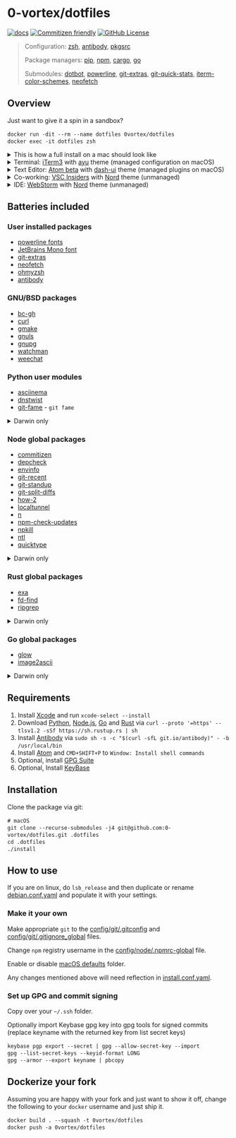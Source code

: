 # 0-vortex/dotfiles   

[![docs](https://github.com/0-vortex/dotfiles/actions/workflows/docs.yml/badge.svg)](https://github.com/0-vortex/dotfiles/actions/workflows/docs.yml)
 [![Commitizen friendly](https://img.shields.io/badge/commitizen-friendly-brightgreen.svg)](http://commitizen.github.io/cz-cli/)
 [![GitHub License](https://img.shields.io/github/license/0-vortex/vortex.name.svg)](https://github.com/0-vortex/vortex.name/blob/master/LICENSE)

> Configuration: [zsh](http://www.zsh.org), [antibody](https://github.com/getantibody/antibody), [pkgsrc](https://www.pkgsrc.org)
> 
> Package managers: [pip](https://pip.pypa.io/en/stable/user_guide/), [npm](https://docs.npmjs.com/about-npm), [cargo](https://doc.rust-lang.org/cargo/), [go](https://github.com/golang/go/wiki/Modules)
>
> Submodules: [dotbot](https://github.com/anishathalye/dotbot), [powerline](https://github.com/powerline/fonts), [git-extras](https://github.com/tj/git-extras), [git-quick-stats](https://github.com/arzzen/git-quick-stats), [iterm-color-schemes](https://github.com/mbadolato/iTerm2-Color-Schemes), [neofetch](https://github.com/dylanaraps/neofetch)

## Overview

Just want to give it a spin in a sandbox?

```shell
docker run -dit --rm --name dotfiles 0vortex/dotfiles 
docker exec -it dotfiles zsh
```

<details>
  <summary>This is how a full install on a mac should look like</summary>

[![asciicast](https://asciinema.org/a/414072.svg)](https://asciinema.org/a/414072)

</details>

<details>
  <summary>Terminal: <a href="https://www.iterm2.com">iTerm3</a> with <a href="https://raw.githubusercontent.com/mbadolato/iTerm2-Color-Schemes/master/schemes/ayu.itermcolors">ayu</a> theme (managed configuration on macOS)</summary>

![iTerm3](screenshots/iterm.png)

</details>

<details>
  <summary>Text Editor: <a href="https://atom.io/beta">Atom beta</a> with <a href="https://github.com/cpsdqs/dash-ui">dash-ui</a> theme (managed plugins on macOS)</summary>

![Atom](screenshots/atom.png)

</details>

<details>
  <summary>Co-working: <a href="https://code.visualstudio.com/insiders/">VSC Insiders</a> with <a href="https://www.nordtheme.com">Nord</a> theme (unmanaged)</summary>

![VSC Insiders](screenshots/vscode.png)

</details>

<details>
  <summary>IDE: <a href="https://www.jetbrains.com/webstorm/">WebStorm</a> with <a href="https://www.nordtheme.com">Nord</a> theme (unmanaged)</summary>

![WebStorm](screenshots/webstorm.png)

</details>

## Batteries included

### User installed packages

- [powerline fonts](https://github.com/powerline/fonts)
- [JetBrains Mono font](https://github.com/JetBrains/JetBrainsMono)
- [git-extras](https://github.com/tj/git-extras)
- [neofetch](https://github.com/dylanaraps/neofetch)
- [ohmyzsh](https://github.com/ohmyzsh/ohmyzsh)
- [antibody](https://github.com/getantibody/antibody)

### GNU/BSD packages

- [bc-gh](https://cdn.netbsd.org/pub/pkgsrc/current/pkgsrc/math/bc-gh/index.html)
- [curl](https://cdn.netbsd.org/pub/pkgsrc/current/pkgsrc/www/curl/index.html)
- [gmake](https://cdn.netbsd.org/pub/pkgsrc/current/pkgsrc/devel/gmake/index.html)
- [gnuls](https://cdn.netbsd.org/pub/pkgsrc/current/pkgsrc/misc/gnuls/index.html)
- [gnupg](https://cdn.netbsd.org/pub/pkgsrc/current/pkgsrc/security/gnupg/index.html)
- [watchman](https://cdn.netbsd.org/pub/pkgsrc/current/pkgsrc/sysutils/watchman/index.html)
- [weechat](https://cdn.netbsd.org/pub/pkgsrc/current/pkgsrc/chat/weechat/index.html)

### Python user modules

- [asciinema](https://github.com/asciinema/asciinema)
- [dnstwist](https://github.com/elceef/dnstwist)
- [git-fame](https://github.com/casperdcl/git-fame) - `git fame`

<details>
  <summary>Darwin only</summary>

- [git-filter-repo](https://github.com/newren/git-filter-repo) - `git filter-repo`
- [httpie](https://github.com/httpie/httpie) - `http -v`
- [terraform-compliance](https://github.com/terraform-compliance/cli)
- [tqdm](https://github.com/tqdm/tqdm)
- [sublist3r](https://github.com/aboul3la/Sublist3r)
- [wafw00f](https://github.com/EnableSecurity/wafw00f)

</details>

### Node global packages

- [commitizen](https://www.npmjs.com/package/commitizen)
- [depcheck](https://www.npmjs.com/package/depcheck)
- [envinfo](https://www.npmjs.com/package/envinfo)
- [git-recent](https://www.npmjs.com/package/git-recent)
- [git-standup](https://www.npmjs.com/package/git-standup)
- [git-split-diffs](https://www.npmjs.com/package/git-split-diffs)
- [how-2](https://www.npmjs.com/package/how-2)
- [localtunnel](https://www.npmjs.com/package/localtunnel)
- [n](https://www.npmjs.com/package/n)
- [npm-check-updates](https://www.npmjs.com/package/npm-check-updates)
- [npkill](https://www.npmjs.com/package/npkill)
- [ntl](https://www.npmjs.com/package/ntl) 
- [quicktype](https://www.npmjs.com/package/quicktype)

<details>
  <summary>Darwin only</summary>

- [api-spec-converter](https://www.npmjs.com/package/api-spec-converter)
- [caniuse-cmd](https://www.npmjs.com/package/caniuse-cmd)
- [catj](https://www.npmjs.com/package/catj)
- [code-to-graph](https://www.npmjs.com/package/code-to-graph)
- [cz-conventional-changelog](https://www.npmjs.com/package/cz-conventional-changelog)
- [diff-so-fancy](https://www.npmjs.com/package/diff-so-fancy)
- [dree](https://www.npmjs.com/package/dree)
- [eslint](https://www.npmjs.com/package/eslint)
- [fx](https://www.npmjs.com/package/fx)
- [http-server](https://www.npmjs.com/package/http-server)
- [jsnice](https://www.npmjs.com/package/jsnice)
- [madge](https://www.npmjs.com/package/madge)
- [openapi-to-graphql-cli](https://www.npmjs.com/package/openapi-to-graphql-cli)
- [percollate](https://www.npmjs.com/package/percollate)
- [serve](https://www.npmjs.com/package/serve)
- [standard-changelog](https://www.npmjs.com/package/standard-changelog)
- [tldr](https://www.npmjs.com/package/tldr)
- [unminify](https://www.npmjs.com/package/unminify)

</details>

### Rust global packages

- [exa](https://crates.io/crates/exa)
- [fd-find](https://crates.io/crates/fd-find)
- [ripgrep](https://crates.io/crates/ripgrep)

<details>
  <summary>Darwin only</summary>

- [ripgrep](https://crates.io/crates/ripgrep)
- [dotenv-linter](https://crates.io/crates/dotenv-linter)

</details>

### Go global packages

- [glow](https://pkg.go.dev/github.com/charmbracelet/glow)
- [image2ascii](https://pkg.go.dev/github.com/qeesung/image2ascii)

<details>
  <summary>Darwin only</summary>

- [lazydocker](https://pkg.go.dev/github.com/jesseduffield/lazydocker)
- [lazygit](https://pkg.go.dev/github.com/jesseduffield/lazygit)
- [bat](https://pkg.go.dev/github.com/astaxie/bat)
- [httpx](https://pkg.go.dev/github.com/projectdiscovery/httpx)
- [subfinder](https://pkg.go.dev/github.com/projectdiscovery/subfinder)

</details>

## Requirements

1. Install [Xcode](https://developer.apple.com/xcode/) and run ``xcode-select --install``
1. Download [Python](https://www.python.org), [Node.js](https://nodejs.org/en/), [Go](https://golang.org/dl/) and [Rust](https://www.rust-lang.org/) via ``curl --proto '=https' --tlsv1.2 -sSf https://sh.rustup.rs | sh``
1. Install [Antibody](http://getantibody.github.io/) via ``sudo sh -s -c "$(curl -sfL git.io/antibody)" - -b /usr/local/bin``
1. Install [Atom](http://atom.io) and ``CMD+SHIFT+P`` to ``Window: Install shell commands``
1. Optional, install [GPG Suite](https://gpgtools.org)
1. Optional, Install [KeyBase](https://keybase.io)

## Installation

Clone the package via git:

```shell
# macOS
git clone --recurse-submodules -j4 git@github.com:0-vortex/dotfiles.git .dotfiles
cd .dotfiles
./install
```

## How to use

If you are on linux, do `lsb_release` and then duplicate or rename [debian.conf.yaml](./os/debian.conf.yaml) 
and populate it with your settings. 

### Make it your own

Make appropriate `git` to the [config/git/.gitconfig](./config/git/.gitconfig) and [config/git/.gitignore_global](./config/git/.gitignore_global) files.

Change `npm` registry username in the [config/node/.npmrc-global](./config/node/.npmrc-global) file.

Enable or disable [macOS defaults](./defaults) folder.

Any changes mentioned above will need reflection in [install.conf.yaml](./install.conf.yaml).

### Set up GPG and commit signing

Copy over your `~/.ssh` folder.

Optionally import Keybase gpg key into gpg tools for signed commits (replace keyname with the returned key from list secret keys)

```shell
keybase pgp export --secret | gpg --allow-secret-key --import
gpg --list-secret-keys --keyid-format LONG
gpg --armor --export keyname | pbcopy
```

## Dockerize your fork

Assuming you are happy with your fork and just want to show it off, 
change the following to your `docker` username and just ship it. 

```shell
docker build . --squash -t 0vortex/dotfiles
docker push -a 0vortex/dotfiles
```
